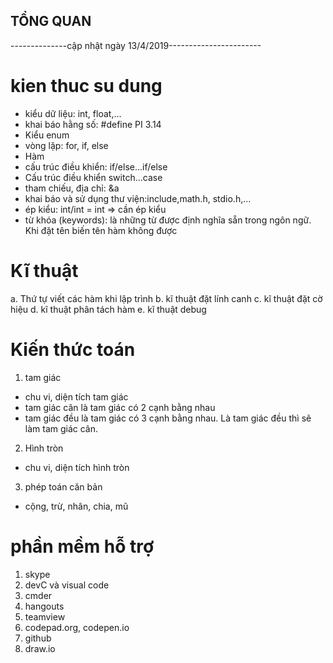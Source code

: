 ## TỔNG QUAN    
--------------cập nhật ngày 13/4/2019-----------------------
# kien thuc su dung
- kiểu dữ liệu: int, float,...
- khai báo hằng số:
    #define PI 3.14
- Kiểu enum
- vòng lặp: for, if, else
- Hàm
- cấu trúc điều khiển: if/else...if/else
- Cấu trúc điều khiển switch...case
- tham chiếu, địa chỉ: &a
- khai báo và sử dụng thư viện:include,math.h, stdio.h,...
- ép kiểu: int/int = int => cần ép kiểu
- từ khóa (keywords): là những từ được định nghĩa sẵn trong ngôn ngữ. Khi đặt tên biến tên hàm không được 
# Kĩ thuật
 a. Thứ tự viết các hàm khi lập trình 
 b. kĩ thuật đặt lính canh
 c. kĩ thuật đặt cờ hiệu
 d. kĩ thuật phân tách hàm
 e. kĩ thuật debug
# Kiến thức toán
1. tam giác
- chu vi, diện tích tam giác
- tam giác cân là tam giác có 2 cạnh bằng nhau
- tam giác đều là tam giác có 3 cạnh bằng nhau. Là tam giác đều thì sẽ làm tam giác cân.
2. Hình tròn
- chu vi, diện tích hình tròn
3. phép toán căn bản
- cộng, trừ, nhân, chia, mũ
# phần mềm hỗ trợ
1. skype
2. devC và visual code
3. cmder
4. hangouts
5. teamview
6. codepad.org, codepen.io
7. github
8. draw.io
